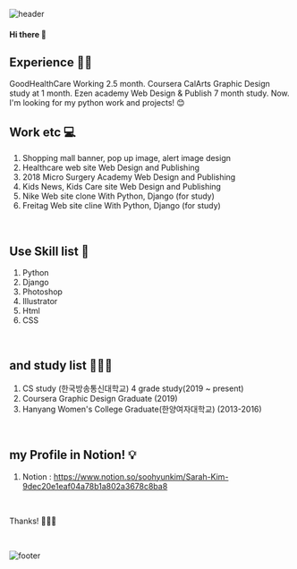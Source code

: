 ![header](https://capsule-render.vercel.app/api?type=wave&color=auto&height=300&section=header&text=FineLineFE&fontSize=90)

#### Hi there 👋

## Experience ✍🏻
GoodHealthCare Working 2.5 month.
Coursera CalArts Graphic Design study at 1 month.
Ezen academy Web Design & Publish 7 month study.
Now. I'm looking for my python work and projects! 😊

## Work etc 💻
1) Shopping mall banner, pop up image, alert image design
2) Healthcare web site Web Design and Publishing
3) 2018 Micro Surgery Academy Web Design and Publishing
4) Kids News, Kids Care site Web Design and Publishing
5) Nike Web site clone With Python, Django (for study)
6) Freitag Web site cline With Python, Django (for study)


<br />

## Use Skill list 💫
1) Python
2) Django
3) Photoshop
4) Illustrator
5) Html
6) CSS

<br />

## and study list 👩🏻‍💻
1) CS study (한국방송통신대학교) 4 grade study(2019 ~ present)
2) Coursera Graphic Design Graduate (2019)
3) Hanyang Women's College Graduate(한양여자대학교) (2013-2016)


<br />

## my Profile in Notion! 💡
1) Notion : https://www.notion.so/soohyunkim/Sarah-Kim-9dec20e1eaf04a78b1a802a3678c8ba8


<br />

Thanks! 🙇🏻‍♀️

<br />


![footer](https://capsule-render.vercel.app/api?section=footer)
